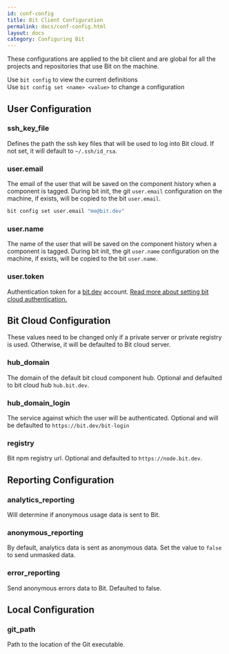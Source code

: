 ```yaml
---
id: conf-config
title: Bit Client Configuration
permalink: docs/conf-config.html
layout: docs
category: Configuring Bit
---
```


These configurations are applied to the bit client and are global for all the projects and repositories that use Bit on the machine.  

Use `bit config` to view the current definitions  
Use `bit config set <name> <value>` to change a configuration  

## User Configuration

### ssh_key_file

Defines the path the ssh key files that will be used to log into Bit cloud. If not set, it will default to `~/.ssh/id_rsa`.  

### user.email

The email of the user that will be saved on the component history when a component is tagged. During bit init, the git `user.email` configuration on the machine, if exists, will be copied to the bit `user.email`.  

```bash
bit config set user.email "me@bit.dev"
```

### user.name

The name of the user that will be saved on the component history when a component is tagged. During bit init, the git `user.name` configuration on the machine, if exists, will be copied to the bit `user.name`.

### user.token

Authentication token for a [bit.dev](https://bit.dev) account. [Read more about setting bit cloud authentication.](/docs/setup-authentication.html)

## Bit Cloud Configuration

These values need to be changed only if a private server or private registry is used. Otherwise, it will be defaulted to Bit cloud server.

### hub_domain

The domain of the default bit cloud component hub. Optional and defaulted to bit cloud hub  `hub.bit.dev`.  

### hub_domain_login

The service against which the user will be authenticated. Optional and will be defaulted to `https://bit.dev/bit-login`

### registry

Bit npm registry url. Optional and defaulted to `https://node.bit.dev`.

## Reporting Configuration

### analytics_reporting

Will determine if anonymous usage data is sent to Bit.

### anonymous_reporting

By default, analytics data is sent as anonymous data. Set the value to `false` to send unmasked data.

### error_reporting

Send anonymous errors data to Bit. Defaulted to false.

## Local Configuration

### git_path

Path to the location of the Git executable.
